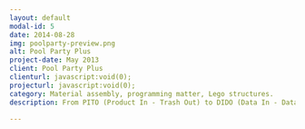 ```yaml
---
layout: default
modal-id: 5
date: 2014-08-28
img: poolparty-preview.png
alt: Pool Party Plus
project-date: May 2013
client: Pool Party Plus
clienturl: javascript:void(0);
projecturl: javascript:void(0);
category: Material assembly, programming matter, Lego structures.
description: From PITO (Product In - Trash Out) to DIDO (Data In - Data Out). Closed material cycles that keep atoms flowing within the city; trash is the new gold, from where we make our new objects; nano-assembled structures that produce no trash, micro-Lego pieces that can assembly objects and electronic circuits that we can reconfigure to become anything we want and need. The Spiral Economy brings a direction to the Circular Economy, from an infinite loop to growth based on technology advances. We now make things with machines and materials, which are designed using digital tools; we will then use nano-scale assemblers to put together nano-Lego pieces to construct our world, from computers to buildings; finally we will grow things instead of making them, materials, machines and information are the same thing, an infinite set of possible configurations to program objects, cultivate them and reuse them to nurture new ones.

---
```

